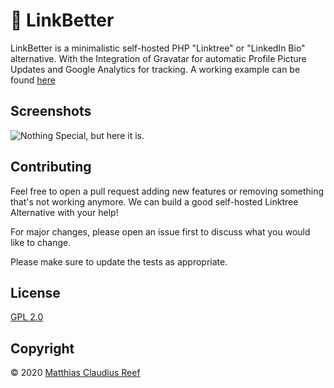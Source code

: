 # 🔗 LinkBetter

LinkBetter is a minimalistic self-hosted PHP "Linktree" or "LinkedIn Bio" alternative. With the Integration of Gravatar for automatic Profile Picture Updates and Google Analytics for tracking.
A working example can be found [here](https://ziph.cc/)

## Screenshots
![Nothing Special, but here it is.](https://github.com/mcreef/LinkEasy/blob/master/src/screenshot_mainpage.png "Home")

## Contributing
Feel free to open a pull request adding new features or removing something that's not working anymore. We can build a good self-hosted Linktree Alternative with your help!

For major changes, please open an issue first to discuss what you would like to change.

Please make sure to update the tests as appropriate.

## License
[GPL 2.0](https://choosealicense.com/licenses/gpl-2.0/)

## Copyright
© 2020 [Matthias Claudius Reef](https://mcreef.de)
